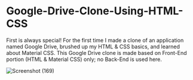 # Google-Drive-Clone-Using-HTML-CSS
First is always special! For the first time I made a clone of an application named Google Drive, brushed up my HTML &amp; CSS basics, and learned about Material CSS. This Google Drive clone is made based on Front-End portion (HTML &amp; Material CSS) only; no Back-End is used here.

![Screenshot (169)](https://user-images.githubusercontent.com/102848153/210104841-833e6b51-ee9b-4130-a85d-cf79fffa7495.png)
